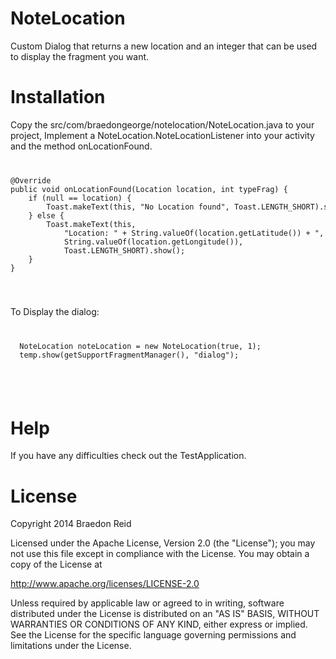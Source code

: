NoteLocation
============

Custom Dialog that returns a new location and an integer that can be used to display the fragment you want.


Installation
============

Copy the src/com/braedongeorge/notelocation/NoteLocation.java to your project,
Implement a NoteLocation.NoteLocationListener into your activity and the method onLocationFound.
<code>
<pre>
@Override
public void onLocationFound(Location location, int typeFrag) {
	if (null == location) {
		Toast.makeText(this, "No Location found", Toast.LENGTH_SHORT).show();
	} else {
		Toast.makeText(this,
			"Location: " + String.valueOf(location.getLatitude()) + ", " +
			String.valueOf(location.getLongitude()), 	
			Toast.LENGTH_SHORT).show();
	}
}
</pre>
</code>


To Display the dialog:
<code>
<pre>
  NoteLocation noteLocation = new NoteLocation(true, 1);
  temp.show(getSupportFragmentManager(), "dialog");
  </pre>
</code>	
	
Help
============
	
If you have any difficulties check out the TestApplication.

License
============

Copyright 2014 Braedon Reid

Licensed under the Apache License, Version 2.0 (the "License");
you may not use this file except in compliance with the License.
You may obtain a copy of the License at

http://www.apache.org/licenses/LICENSE-2.0

Unless required by applicable law or agreed to in writing, software
distributed under the License is distributed on an "AS IS" BASIS,
WITHOUT WARRANTIES OR CONDITIONS OF ANY KIND, either express or implied.
See the License for the specific language governing permissions and
limitations under the License.
